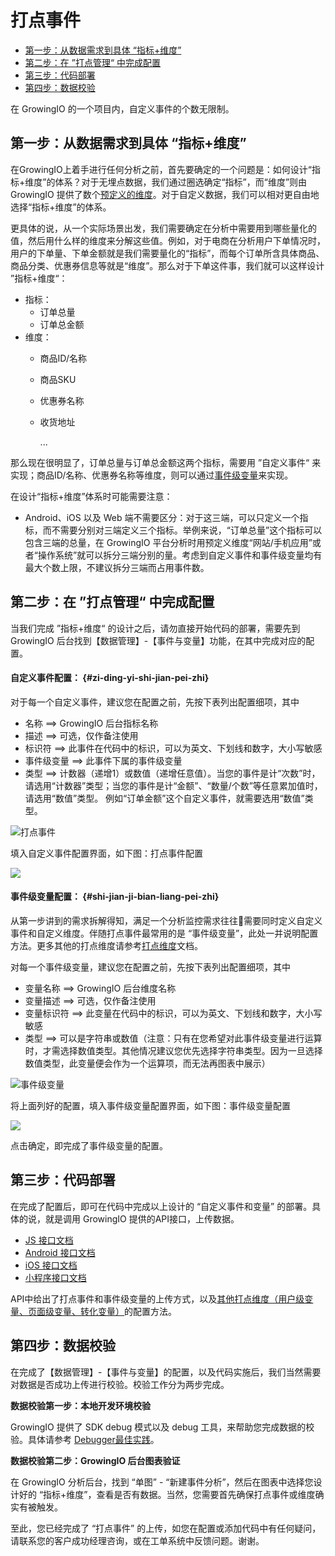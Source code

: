 # 打点事件

* [第一步：从数据需求到具体 “指标+维度”](manual-metrics.md#di-yi-bu-cong-shu-ju-xu-qiu-dao-ju-ti-zhi-biao-wei-du)
* [第二步：在 ”打点管理“ 中完成配置](manual-metrics.md#di-er-bu-zai-da-dian-guan-li-zhong-wan-cheng-pei-zhi)
* [第三步：代码部署](manual-metrics.md#di-san-bu-dai-ma-bu-shu)
* [第四步：数据校验](manual-metrics.md#di-si-bu-shu-ju-xiao-yan)

在 GrowingIO 的一个项目内，自定义事件的个数无限制。

## 第一步：从数据需求到具体 “指标+维度”

在GrowingIO上着手进行任何分析之前，首先要确定的一个问题是：如何设计“指标+维度”的体系？对于无埋点数据，我们通过圈选确定“指标”，而“维度”则由 GrowingIO 提供了数个[预定义的维度](https://growingio.gitbook.io/docs/~/drafts/-LGyNfnU9qfd7AXzFkhu/primary/data-defination/dimensions#yu-ding-yi-wei-du)。对于自定义数据，我们可以相对更自由地选择“指标+维度”的体系。

更具体的说，从一个实际场景出发，我们需要确定在分析中需要用到哪些量化的值，然后用什么样的维度来分解这些值。例如，对于电商在分析用户下单情况时，用户的下单量、下单金额就是我们需要量化的“指标”，而每个订单所含具体商品、商品分类、优惠券信息等就是“维度”。那么对于下单这件事，我们就可以这样设计 ”指标+维度“：

* 指标：
  * 订单总量
  * 订单总金额
* 维度：
  * 商品ID/名称
  * 商品SKU
  * 优惠券名称
  * 收货地址

    ...

那么现在很明显了，订单总量与订单总金额这两个指标，需要用 ”自定义事件“ 来实现；商品ID/名称、优惠券名称等维度，则可以通过[事件级变量](https://growingio.gitbook.io/docs/~/drafts/-LGyNfnU9qfd7AXzFkhu/primary/data-defination/events-metrics#shi-jian-ji-bian-liang-pei-zhi)来实现。

在设计“指标+维度”体系时可能需要注意：

* Android、iOS 以及 Web 端不需要区分：对于这三端，可以只定义一个指标，而不需要分别对三端定义三个指标。举例来说，“订单总量”这个指标可以包含三端的总量，在 GrowingIO 平台分析时用预定义维度“网站/手机应用”或者“操作系统”就可以拆分三端分别的量。考虑到自定义事件和事件级变量均有最大个数上限，不建议拆分三端而占用事件数。

## 第二步：在 ”打点管理“ 中完成配置

当我们完成 ”指标+维度“ 的设计之后，请勿直接开始代码的部署，需要先到 GrowingIO 后台找到【数据管理】-【事件与变量】功能，在其中完成对应的配置。

#### **自定义事件配置：** {#zi-ding-yi-shi-jian-pei-zhi}

对于每一个自定义事件，建议您在配置之前，先按下表列出配置细项，其中

* 名称 ==&gt; GrowingIO 后台指标名称
* 描述 ==&gt; 可选，仅作备注使用
* 标识符 ==&gt; 此事件在代码中的标识，可以为英文、下划线和数字，大小写敏感
* 事件级变量 ==&gt; 此事件下属的事件级变量
* 类型 ==&gt; 计数器（递增1）或数值（递增任意值）。当您的事件是计“次数”时，请选用“计数器”类型；当您的事件是计“金额”、“数量/个数”等任意累加值时，请选用“数值”类型。 例如“订单金额”这个自定义事件，就需要选用“数值”类型。

![&#x6253;&#x70B9;&#x4E8B;&#x4EF6;](https://docs.growingio.com/.gitbook/assets/3%20%286%29.png)

填入自定义事件配置界面，如下图：打点事件配置

![](https://docs.growingio.com/.gitbook/assets/4%20%281%29.png)

#### **事件级变量配置：** {#shi-jian-ji-bian-liang-pei-zhi}

从第一步讲到的需求拆解得知，满足一个分析监控需求往往需要同时定义自定义事件和自定义维度。伴随打点事件最常用的是 “事件级变量”，此处一并说明配置方法。更多其他的打点维度请参考[打点维度](https://growingio.gitbook.io/docs/~/drafts/-LGyNfnU9qfd7AXzFkhu/primary/data-defination/dimensions#zi-ding-yi-da-dian-wei-du-bian-liang)文档。

对每一个事件级变量，建议您在配置之前，先按下表列出配置细项，其中

* 变量名称 ==&gt; GrowingIO 后台维度名称
* 变量描述 ==&gt; 可选，仅作备注使用
* 变量标识符 ==&gt; 此变量在代码中的标识，可以为英文、下划线和数字，大小写敏感
* 类型 ==&gt; 可以是字符串或数值（注意：只有在您希望对此事件级变量进行运算时，才需选择数值类型。其他情况建议您优先选择字符串类型。因为一旦选择数值类型，此变量便会作为一个运算项，而无法再图表中展示）

![&#x4E8B;&#x4EF6;&#x7EA7;&#x53D8;&#x91CF;](https://blobscdn.gitbook.com/v0/b/gitbook-28427.appspot.com/o/assets%2F-LGNxeGABUADKiTWTaEM%2F-LHVXegeSvwqaEGUCEvI%2F-LHVdYIvsplehyn77GJg%2Fimage.png?alt=media&token=a41adaaa-4d0c-4225-b51a-a3052aed65f2)

将上面列好的配置，填入事件级变量配置界面，如下图：事件级变量配置

![](https://docs.growingio.com/.gitbook/assets/ping-mu-kuai-zhao-20180108-xia-wu-5.40.48.png)

点击确定，即完成了事件级变量的配置。

## 第三步：代码部署

在完成了配置后，即可在代码中完成以上设计的 “自定义事件和变量” 的部署。具体的说，就是调用 GrowingIO 提供的API接口，上传数据。

* ​[JS 接口文档](https://growingio.gitbook.io/docs/~/drafts/-LGyNfnU9qfd7AXzFkhu/primary/sdk-integration/web-js-sdk#3-web-js-sdk-2-1-api)​
* ​[Android 接口文档](https://growingio.gitbook.io/docs/~/drafts/-LGyNfnU9qfd7AXzFkhu/primary/sdk-integration/android-sdk#2-android-sdk-api)​
* ​[iOS 接口文档](https://growingio.gitbook.io/docs/~/drafts/-LGyNfnU9qfd7AXzFkhu/primary/sdk-integration/ios-sdk#ios-sdk-api)​
* ​[小程序接口文档](https://growingio.gitbook.io/miniprogram/tag-management/sdk-logic/custom-event)​

API中给出了打点事件和事件级变量的上传方式，以及[其他打点维度（用户级变量、页面级变量、转化变量）](https://growingio.gitbook.io/docs/~/drafts/-LGyNfnU9qfd7AXzFkhu/primary/data-defination/dimensions#zi-ding-yi-da-dian-wei-du-bian-liang)的配置方法。

## 第四步：数据校验

在完成了【数据管理】-【事件与变量】的配置，以及代码实施后，我们当然需要对数据是否成功上传进行校验。校验工作分为两步完成。

**数据校验第一步：本地开发环境校验**

GrowingIO 提供了 SDK debug 模式以及 debug 工具，来帮助您完成数据的校验。具体请参考 [Debugger最佳实践](../../sdk-integration/growingio-debugger/best-practice.md#cstm-shi-jian-yi-ji-guan-lian-de-shi-jian-ji-bian-liang-shi-jian)。

**数据校验第二步：GrowingIO 后台图表验证**

在 GrowingIO 分析后台，找到 “单图” - “新建事件分析”，然后在图表中选择您设计好的 “指标+维度”，查看是否有数据。当然，您需要首先确保打点事件或维度确实有被触发。

至此，您已经完成了 “打点事件” 的上传，如您在配置或添加代码中有任何疑问，请联系您的客户成功经理咨询，或在工单系统中反馈问题。谢谢。

